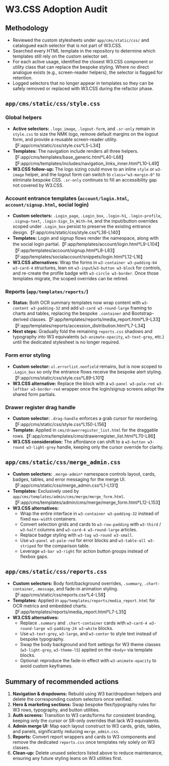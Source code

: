 # W3.CSS Adoption Audit

## Methodology
- Reviewed the custom stylesheets under `app/cms/static/css/` and catalogued each selector that is not part of W3.CSS.
- Searched every HTML template in the repository to determine which templates still rely on the custom selector set.
- For each active usage, identified the closest W3.CSS component or utility class that can replace the bespoke styling. Where no direct analogue exists (e.g., screen-reader helpers), the selector is flagged for retention.
- Logged selectors that no longer appear in templates so they can be safely removed or replaced with W3.CSS during the refactor phase.

## `app/cms/static/css/style.css`

### Global helpers
- **Active selectors:** `.logo_image`, `.logout-form`, and `.sr-only` remain in `style.css` to size the NMK logo, remove default margins on the logout form, and provide a reusable screen-reader utility.【F:app/cms/static/css/style.css†L5-L34】
- **Templates:** The navigation include renders all three helpers.【F:app/cms/templates/base_generic.html†L40-L68】【F:app/cms/templates/includes/navigation_links_inner.html†L10-L49】
- **W3.CSS follow-up:** The logo sizing could move to an inline `style` or `w3-image` helper, and the logout form can switch to `class="w3-margin-0"` to eliminate bespoke CSS. `.sr-only` continues to fill an accessibility gap not covered by W3.CSS.

### Account entrance templates (`account/login.html`, `account/signup.html`, social login)
- **Custom selectors:** `.Login_page`, `.Login_box`, `.login-h1`, `.login-profile`, `.signup-text`, `.login-Sign_In_With-h4`, and the input/button overrides scoped under `.Login_box` persist to preserve the existing entrance design.【F:app/cms/static/css/style.css†L36-L140】
- **Templates:** Login and signup flows render the namespace, along with the social login partial.【F:app/templates/account/login.html†L9-L104】【F:app/templates/account/signup.html†L8-L63】【F:app/templates/socialaccount/snippets/login.html†L12-L16】
- **W3.CSS alternatives:** Wrap the forms in `w3-container w3-padding-64 w3-card-4` structures, lean on `w3-input`/`w3-button w3-block` for controls, and re-create the profile badge with `w3-circle w3-border`. Once those templates migrate, the scoped overrides can be retired.

### Reports (`app/templates/reports/`)
- **Status:** Both OCR summary templates now wrap content with `w3-content w3-padding-32` and add `w3-card w3-round-large` framing to charts and tables, replacing the bespoke `.container` and Bootstrap-derived classes.【F:app/templates/reports/media_report.html†L9-L33】【F:app/templates/reports/accession_distribution.html†L7-L34】
- **Next steps:** Gradually fold the remaining `reports.css` shadows and typography into W3 equivalents (`w3-animate-opacity`, `w3-text-grey`, etc.) until the dedicated stylesheet is no longer required.

### Form error styling
- **Custom selector:** `ul.errorlist.nonfield` remains, but is now scoped to `.Login_box` so only the entrance flows receive the bespoke alert styling.【F:app/cms/static/css/style.css†L89-L101】
- **W3.CSS alternative:** Replace the block with a `w3-panel w3-pale-red w3-leftbar w3-border-red` wrapper once the login/signup screens adopt the shared form partials.

### Drawer register drag handle
- **Custom selector:** `.drag-handle` enforces a grab cursor for reordering.【F:app/cms/static/css/style.css†L150-L156】
- **Template:** Applied in `cms/drawerregister_list.html` for the draggable rows.【F:app/cms/templates/cms/drawerregister_list.html†L70-L86】
- **W3.CSS consideration:** The affordance can shift to a `w3-button w3-round w3-light-grey` handle, keeping only the cursor override for clarity.

## `app/cms/static/css/merge_admin.css`
- **Custom selectors:** `.merge-admin*` namespace controls layout, cards, badges, tables, and error messaging for the merge UI.【F:app/cms/static/css/merge_admin.css†L1-L131】
- **Templates:** Exclusively used by `app/cms/templates/admin/cms/merge/merge_form.html`.【F:app/cms/templates/admin/cms/merge/merge_form.html†L12-L153】
- **W3.CSS alternatives:**
  - Wrap the entire interface in `w3-container w3-padding-32` instead of fixed `max-width` containers.
  - Convert selection grids and cards to `w3-row-padding` with `w3-third` / `w3-half` columns and `w3-card-4 w3-round-large` articles.
  - Replace badge styling with `w3-tag w3-round w3-small`.
  - Use `w3-panel w3-pale-red` for error blocks and `w3-table-all w3-striped` for the comparison table.
  - Leverage `w3-bar w3-right` for action button groups instead of flexbox gaps.

## `app/cms/static/css/reports.css`
- **Custom selectors:** Body font/background overrides, `.summary`, `.chart-container`, `.message`, and fade-in animation styling.【F:app/cms/static/css/reports.css†L4-L58】
- **Templates:** Applied in `app/templates/reports/media_report.html` for OCR metrics and embedded charts.【F:app/templates/reports/media_report.html†L7-L35】
- **W3.CSS alternatives:**
  - Replace `.summary` and `.chart-container` cards with `w3-card-4 w3-round-large w3-padding-24 w3-white` blocks.
  - Use `w3-text-grey`, `w3-large`, and `w3-center` to style text instead of bespoke typography.
  - Swap the body background and font settings for W3 theme classes (`w3-light-grey`, `w3-theme-l5`) applied on the `<body>` via template blocks.
  - Optional: reproduce the fade-in effect with `w3-animate-opacity` to avoid custom keyframes.

## Summary of recommended actions
1. **Navigation & dropdowns:** Rebuild using W3 bar/dropdown helpers and delete the corresponding custom selectors once verified.
2. **Hero & marketing sections:** Swap bespoke flex/typography rules for W3 rows, typography, and button utilities.
3. **Auth screens:** Transition to W3 cards/forms for consistent branding, keeping only the cursor or SR-only overrides that lack W3 equivalents.
4. **Admin merge UI:** Map each layout construct to W3 cards, grids, tables, and panels, significantly reducing `merge_admin.css`.
5. **Reports:** Convert report wrappers and cards to W3 components and remove the dedicated `reports.css` once templates rely solely on W3 classes.
6. **Clean-up:** Delete unused selectors listed above to reduce maintenance, ensuring any future styling leans on W3 utilities first.
